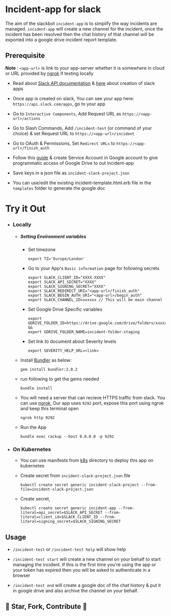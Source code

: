 # Incident-app for slack

The aim of the slackbot `incident-app` is to simplify the way incidents are managed. `incident-app` will create a new channel for the incident, once the incident has been resolved then the chat history of that channel will be exported into a google drive incident report template.


## Prerequisite

**Note** : `<app-url>` is link to your app-server whether it is somewhere in cloud or URL provided by [ngrok](https://ngrok.com/) if testing locally

* Read about [Slack API documentation](https://api.slack.com/#read_the_docs) & [here](https://api.slack.com/start) about creation of slack apps

* Once app is created on slack, You can see your app here: `https://api.slack.com/apps`, go to your app

* Go to `Interactive Components`, Add Request URL as `https://<app-url>/actions`

* Go to Slash Commands, Add `/incident-test` (or command of your choice) & set Request URL to `https://<app-url>/incident`

* Go to OAuth & Permissions, Set `Redirect URLs` to `https://<app-url>/finish_auth`

* Follow this [guide](https://github.com/gimite/google-drive-ruby/blob/master/doc/authorization.md#on-behalf-of-no-existing-users-service-account) & create Service Account in Google account to give programmatic access of Google Drive to out incident-app

* Save keys in a json file as `incident-slack-project.json`

* You can use/edit the existing incident-template.html.erb file in the `templates` folder to generate the google doc

# Try it Out

* ### Locally

    - ##### Setting Environment variables
        - Set timezone
            ```
            export TZ='Europe/London'
            ```
        - Go to your App's `Basic information` page for following secrets

            ```
            export SLACK_CLIENT_ID="XXXX.XXXX"
            export SLACK_API_SECRET="XXXX"
            export SLACK_SIGNING_SECRET="XXXX"
            export SLACK_REDIRECT_URI="<app-url>/finish_auth"
            export SLACK_BEGIN_AUTH_URI="<app-url>/begin_auth"
            export SLACK_CHANNEL_ID=xxxxxx // This will be main channel 
            ```

        - Set Google Drive Specific variables

             ```
             export GDRIVE_FOLDER_ID=https://drive.google.com/drive/folders/xxxxxx &&
             export GDRIVE_FOLDER_NAME=incident-folder-staging
             ```
             
        - Set link to document about Severity levels

            ```
            export SEVERITY_HELP_URL=<link>
            ```

    * Install [Bundler](http://bundler.io/) as below:

        ```
        gem install bundler:2.0.2
        ```

    * run following to get the gems needed

        ```
        bundle install
        ```

    * You will need a server that can recieve HTTPS traffic from slack. You can use [ngrok](https://ngrok.com/), Our app uses `9292` port, expose this port using ngrok and keep this terminal open

        ```
        ngrok http 9292
        ```

    * Run the App

        ```
        bundle exec rackup --host 0.0.0.0 -p 9292
        ```
* ### On Kubernetes
    
    * You can use manifests from [k8s](./k8s/) directory to deploy this app on kubernetes
    * Create secret from `incident-slack-project.json` file

        ```
        kubectl create secret generic incident-slack-project --from-file=incident-slack-project.json
        ```
    * Create secret,

        ```
        kubectl create secret generic incident-app --from-literal=api_secret=$SLACK_API_SECRET --from-literal=client_id=$SLACK_CLIENT_ID --from-literal=signing_secret=$SLACK_SIGNING_SECRET
        ```

## Usage

* `/incident-test` or `/incident-test help` will show help

* `/incident-test start` will create a new channel on your behalf to start managing the incident. If this is the first time you're using the app or your token has expired then you will be asked to authenticate in a browser

* `/incident-test end` will create a google doc of the chat history & put it in google drive and also archive the channel on your behalf.


## :tada: Star, Fork, Contribute :tada:
